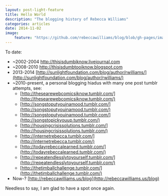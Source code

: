 ```yaml
---
layout: post-light-feature
title: Hello World
description: "The blogging history of Rebecca Williams"
categories: articles
date: 2014-11-02
image:  
	feature: "https://github.com/rebeccawilliams/blog/blob/gh-pages/images/blur.jpg"
---
```

To date:

* ~2002-2004 http://thisisdumbiknow.livejournal.com
* ~2008-2010 http://thisisdumbtooiknow.blogspot.com
* 2013-2014 [http://sunlightfoundation.com/blog/author/rwilliams/](http://sunlightfoundation.com/blog/author/rwilliams/)
* ~2010-present, a personal blogging hiadus with many one post tumblr attempts, see: 
	* [http://thesearewebcomicsiknow.tumblr.com/](http://thesearewebcomicsiknow.tumblr.com/)
	* [http://songstoputyouinamood.tumblr.com/](http://songstoputyouinamood.tumblr.com/)
	* [http://songstoputyouinamood.tumblr.com/](http://songstopickyouup.tumblr.com/)
	* [http://housingcrisissolutions.tumblr.com/](http://housingcrisissolutions.tumblr.com/)
	* [http://internetrebecca.tumblr.com/](http://internetrebecca.tumblr.com/)
	* [http://todayrebeccalearned.tumblr.com/](http://todayrebeccalearned.tumblr.com/)
	* [http://repeatendlesslytoyourself.tumblr.com/](http://repeatendlesslytoyourself.tumblr.com/)
	* [http://thetimballchallenge.tumblr.com/](http://thetimballchallenge.tumblr.com/)
* Now-? [http://rebeccawilliams.us/blog](http://rebeccawilliams.us/blog)

Needless to say, I am glad to have a spot once again. 


